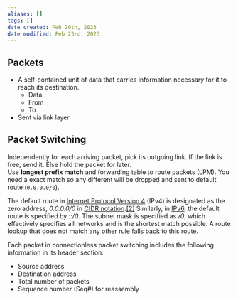 ```yaml
---
aliases: []
tags: []
date created: Feb 20th, 2023
date modified: Feb 23rd, 2023
---
```


## Packets
- A self-contained unit of data that carries information necessary for it to reach its destination. 
	- Data
	- From
	- To
- Sent via link layer

## Packet Switching
Independently for each arriving packet, pick its outgoing link. If the link is free, send it. Else hold the packet for later.  
Use **longest prefix match** and forwarding table to route packets (LPM). You need a exact match so any different will be dropped and sent to default route (`0.0.0.0/0`).

The default route in [Internet Protocol Version 4](https://en.wikipedia.org/wiki/IPv4 "IPv4") (IPv4) is designated as the zero address, _0.0.0.0/0_ in [CIDR notation](https://en.wikipedia.org/wiki/CIDR_notation "CIDR notation").[[2]](https://en.wikipedia.org/wiki/Default_route#cite_note-rfc4632-2) Similarly, in [IPv6](https://en.wikipedia.org/wiki/IPv6 "IPv6"), the default route is specified by _::/0_. The subnet mask is specified as _/0_, which effectively specifies all networks and is the shortest match possible. A route lookup that does not match any other rule falls back to this route.

Each packet in connectionless packet switching includes the following information in its header section:

- Source address
- Destination address
- Total number of packets
- Sequence number (Seq#) for reassembly